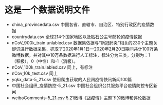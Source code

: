 # 这是一个数据说明文件
- china_provincedata.csv 中国各省、直辖市、自治区、特别行政区的疫情数据
- countrydata.csv 全球214个国家地区以及钻石公主号邮轮的疫情数据
- nCoV_900k_train.unlabled.csv
数据集依据与“新冠肺炎”相关的230个主题关键词进行数据采集，抓取了2020年1月1日—2020年2月20日期间共计100万条微博数据，并对其中10万条数据进行人工标注，标注分为三类，分别为：1（积极），0（中性）和-1（消极）。
- nCoV_100k_train.labled.csv 同上，有标注
- nCov_10k_test.csv 同上
- yqkx_data-5_21.csv 使用爬虫获取的人民网疫情快讯新闻100篇
- 中国社会组织_疫情防控-5_21.csv 中国社会组织公共服务平台疫情防控专区新闻
- weiboComments-5_21.csv 5.21微博《战疫情》主题下的微博和评论数据

